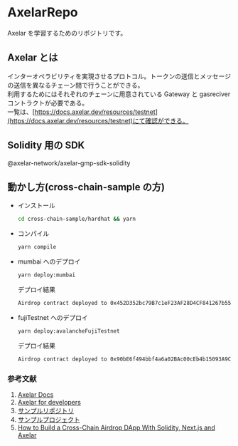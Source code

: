 # AxelarRepo

Axelar を学習するためのリポジトリです。

## Axelar とは

インターオペラビリティを実現させるプロトコル。トークンの送信とメッセージの送信を異なるチェーン間で行うことができる。  
利用するためにはそれぞれのチェーンに用意されている Gateway と gasreciver コントラクトが必要である。  
一覧は、[https://docs.axelar.dev/resources/testnet](https://docs.axelar.dev/resources/testnet)にて確認ができる。

## Solidity 用の SDK

@axelar-network/axelar-gmp-sdk-solidity

## 動かし方(cross-chain-sample の方)

- インストール

  ```bash
  cd cross-chain-sample/hardhat && yarn
  ```

- コンパイル

  ```bash
  yarn compile
  ```

- mumbai へのデプロイ

  ```bash
  yarn deploy:mumbai
  ```

  デプロイ結果

  ```bash
  Airdrop contract deployed to 0x452D352bc79B7c1eF23AF28D4CF841267b55DE1B
  ```

- fujiTestnet へのデプロイ

  ```bash
  yarn deploy:avalancheFujiTestnet
  ```

  デプロイ結果

  ```bash
  Airdrop contract deployed to 0x90bE6f494bbf4a6a02BAc00cEb4b15093A9CB79a
  ```

### 参考文献

1. [Axelar Docs](https://axelar.network/developers)
2. [Axelar for developers](https://docs.axelar.dev/dev/intro)
3. [サンプルリポジトリ](https://github.com/mashharuki/axelar-examples)
4. [サンプルプロジェクト](https://github.com/mashharuki/cross-chain-airdrop-dapp)
5. [How to Build a Cross-Chain Airdrop DApp With Solidity, Next.js and Axelar](https://axelar.network/blog/cross-chain-airdrop-dapp-tutorial)
